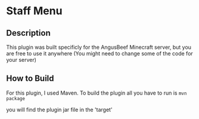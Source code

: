 # Staff Menu

## Description

This plugin was built specificly for the AngusBeef Minecraft server, but you are free to use it anywhere
(You might need to change some of the code for your server)

## How to Build

For this plugin, I used Maven. To build the plugin all you have to run is  `mvn package`

you will find the plugin jar file in the 'target'